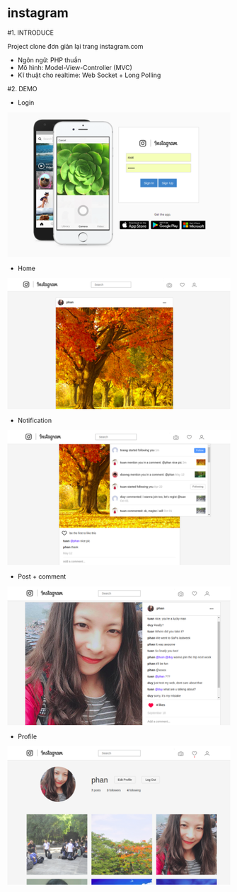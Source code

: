 ﻿# instagram

#1. INTRODUCE

Project clone đơn giản lại trang instagram.com
- Ngôn ngữ: PHP thuần
- Mô hình: Model-View-Controller (MVC)
- Kĩ thuật cho realtime: Web Socket + Long Polling

#2. DEMO

- Login

![](images/login.png)

- Home

![](images/home.png)

- Notification

![](images/noti.png)

- Post + comment

![](images/post_comment.png)

- Profile

![](images/profile.png)
